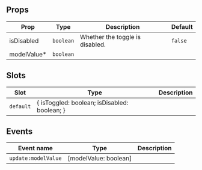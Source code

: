 <!-- This file is automatically generated, do not edit manually. -->

<script setup>
import AppTogglePlayground from './AppTogglePlayground.vue'
</script>

<AppTogglePlayground />

## Props

| Prop | Type | Description | Default |
| ---- | ---- | ----------- | ------- |
| isDisabled | `boolean` | Whether the toggle is disabled. | `false` |
| modelValue* | `boolean` |  |  |


## Slots

| Slot | Type | Description |
| --------- | ---- | ----------- |
| `default` | \{ isToggled: boolean; isDisabled: boolean; \} |  |


## Events

| Event name | Type | Description |
| ---------- | ---- | ----------- |
| `update:modelValue` | [modelValue: boolean] |  |

